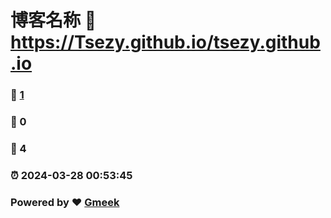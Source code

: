 # 博客名称 :link: https://Tsezy.github.io/tsezy.github.io 
### :page_facing_up: [1](https://Tsezy.github.io/tsezy.github.io/tag.html) 
### :speech_balloon: 0 
### :hibiscus: 4 
### :alarm_clock: 2024-03-28 00:53:45 
### Powered by :heart: [Gmeek](https://github.com/Meekdai/Gmeek)
